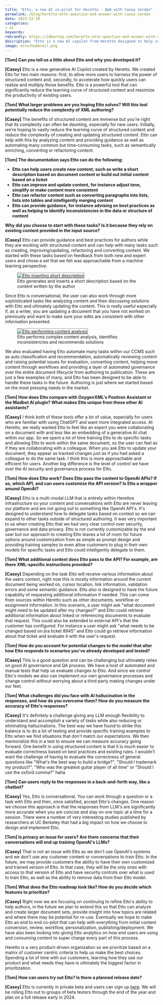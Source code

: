 ```yaml
---
title: "Etto, a new AI co-pilot for Heretto - Q&A with Casey Jordan"
permalink: /blog/heretto-etto-question-and-answer-with-casey-jordan
date: 2023-12-18
categories:
- ai
keywords: 
rebrandly: https://idbwrtng.com/heretto-etto-question-and-answer-with-casey-jordan
description: "Etto is a new AI copilot from Heretto designed to help content authors harness the power of structured content more easily. In this Q&A, <a href='https://www.linkedin.com/in/caseydjordan/'>Casey Jordan</a>, co-founder of Heretto, explains how Etto can reduce the complexity of XML authoring through guidance, content analysis and updates, refactoring, and other automations. Etto is focused specifically on structured content tasks and works collaboratively within documents so changes show up as track changes, like a human co-author. This allows for a conversational workflow. Unlike some competitor tools that rely on OpenAI, Etto's models remain completely within Heretto's platform for security and privacy. (Note: This is a sponsored post.)"
image: ettothumbnail.png
---
```


**[Tom] Can you tell us a little about Etto and why you developed it?**

**[Casey]** Etto is a new generative AI Copilot created by Heretto. We created Etto for two main reasons: first, to allow more users to harness the power of structured content and, secondly, to accelerate how quickly users can realize and multiply those benefits. Etto is a powerful tool that can significantly reduce the learning curve of structured content and maximize the productivity of existing users. 

**[Tom] What larger problems are you hoping Etto solves? Will this tool potentially reduce the complexity of XML authoring?**

**[Casey]** The benefits of structured content are immense but you're right that its complexity can often be daunting, especially for new users. Initially, we're hoping to vastly reduce the learning curve of structured content and reduce the complexity of creating and updating structured content. Etto can help with this by analyzing content and providing guidance as well as automating many common but time-consuming tasks, such as semantically enriching, converting or refactoring content.

**[Tom] The documentation says Etto can do the following:**

* **Etto can help users create new content; such as write a short description based on document content or build out initial content based on a ticket**
* **Etto can improve and update content, for instance adjust tone, simplify or make content more consistent**
* **Etto can refactor content such as converting paragraphs into lists, lists into tables and intelligently merging content**
* **Etto can provide guidance, for instance advising on best practices as well as helping to identify inconsistencies in the data or structure of content**

**Why did you choose to start with these tasks? Is it because they rely on existing content provided in the input source?**

**[Casey]** Etto can provide guidance and best practices for authors while they are working with structured content and can help with many tasks such as creating, improving/updating, refactoring and converting content. We started with these tasks based on feedback from both new and expert users and chose a set that we felt was approachable from a machine learning perspective. 


<figure><a href="https://go.heretto.com/etto-waitlist?utm_medium=3rd-party&utm_source=idratherbewriting&utm_campaign=q423-etto&utm_content=interview&utm_term=" class="noCrossRef"><img style="max-width: 800px; border:1px solid gray;" src="{{site.media}}/heretto-etto-screen1.png" alt="Etto inserting short description" /></a><figcaption>Etto generates and inserts a short description based on the content written by the author</figcaption></figure>

Since Etto is conversational, the user can also work through more sophisticated tasks like analyzing content and then discussing solutions with Etto and ultimately updating the content. This is really useful especially if, as a writer, you are updating a document that you have not worked on previously and want to make sure your edits are consistent with other information presented.

<figure><a href="https://go.heretto.com/etto-waitlist?utm_medium=3rd-party&utm_source=idratherbewriting&utm_campaign=q423-etto&utm_content=interview&utm_term=" class="noCrossRef"><img style="max-width: 800px; border:1px solid gray;" src="{{site.media}}/heretto-etto-screen2.png" alt="Etto performing content analysis" /></a><figcaption>Etto performs complex content analysis, identifies inconsistencies and recommends solutions</figcaption></figure>

We also evaluated having Etto automate many tasks within our CCMS such as auto classification and recommendation, automatically reviewing content and raising potential issues for evaluation, converting content, helping move content through workflows and providing a layer of automated governance over the entire document lifecycle from authoring to publication. These are just a few examples of many, and Etto has been designed to be able to handle these tasks in the future. Authoring is just where we started based on the most pressing needs in the market.

**[Tom] How does Etto compare with OxygenXML's Positron Assistant or the Madbot AI plugin? What makes Etto unique from these other AI assistants?**

**[Casey]** I think both of these tools offer a lot of value, especially for users who are familiar with using ChatGPT and want more integrated access. At Heretto, we really wanted Etto to feel like an expert you were collaborating on a document with and less like an embedding of a generative AI chat within our app. So we spent a lot of time training Etto to do specific tasks and allowing Etto to work within the same document, so the user can feel as if they are collaborating with a colleague. When you ask Etto to update your document, they appear as tracked changes just as if you had asked a colleague to do the same task. I think this is more approachable and efficient for users. Another big difference is the level of control we have over the AI security and governance process for Etto.

**[Tom] How does Etto work? Does Etto pass the content to OpenAI APIs? If so, which API, and can users customize the API version? Is Etto a wrapper around OpenAI?**

**[Casey]** Etto is a multi-modal LLM that is entirely within Herettos infrastructure so your content and conversations with Etto are never leaving our platform and are not going out to something like OpenAI API's. It's designed to understand how to delegate tasks based on context so we can expand to other tasks outside of structured authoring. It was very important to us when creating Etto that we had very clear control over security, governance and data privacy. Etto is not currently customizable by the end user but our approach to creating Etto leaves a lot of room for future options around customization from as simple as prompt design and providing training samples to even allow customers to plug in their own models for specific tasks and Etto could intelligently delegate to them.

**[Tom] What additional context does Etto pass to the API? For example, are there XML-specific instructions provided?**

**[Casey]** Depending on the task Etto will receive various information about the users context, right now this is mostly information around the current document being worked on, cursor location, link information, validation errors and some semantic guidance. Etto also is designed to have the future capability of requesting additional information if needed. This can come from sources within Heretto such as other documents, workflow or assignment information. In this scenario,  a user might ask "what document might need to be updated after my changes?" and Etto could retrieve additional information about linked or referencing documents to evaluate that request. This could also be extended to external API's that the customer has configured. For instance a user might ask "what needs to be changed based on jira ticket 8945" and Etto could go retrieve information about that ticket and evaluate it with the user's request. 

**[Tom] How do you account for potential changes to the model that alter how Etto responds to scenarios you've already developed and tested?**

**[Casey]** This is a good question and can be challenging but ultimately relies on good AI governance and QA process. We have a host of automated and manual tests that help us evaluate changes to Etto. And since we control Etto's models we also can implement our own governance processes and change control without worrying about a third party making changes under our feet.

**[Tom] What challenges did you face with AI hallucination in the responses, and how do you overcome them? How do you measure the accuracy of Etto's responses?**

**[Casey]** It's definitely a challenge giving any LLM enough flexibility to understand and accomplish a variety of tasks while also reducing or eliminating hallucinations. The best way we have found to strike this balance is to do a lot of testing and provide specific training examples to Etto when we find situations that don't match our expectations. We then memorialize this in a test to ensure we can measure accuracy going forward. One benefit in using structured content is that it is much easier to evaluate correctness based on best practices and existing rules. I wouldn't want the challenge of having to evaluate the correctness of general questions like "What's the best way to build a bridge?", "Should I trademark my product?", "Who was the greatest guitar player of all time" or "Should I use the oxford comma?" haha

**[Tom] Can users reply to the responses in a back-and-forth way, like a chatbot?**

**[Casey]** Yes, Etto is conversational. You can work through a question or a task with Etto and then, once satisfied, accept Etto's changes. One reason we choose this approach is that the responses from LLM's are significantly more accurate when you are concise and stay on one topic at a time for a session. There were a number of very interesting studies published by researchers at UC Berkeley that had a big impact on how we choose to design and implement Etto.

**[Tom] Is privacy an issue for users? Are there concerns that their conversations will end up training OpenAI's LLMs?**

**[Casey]** That is not an issue with Etto as we don't use OpenAI's systems and we don't use any customer content or conversations to train Etto. In the future, we may provide customers the ability to have their own customized and trained version of Etto. In that case, they will be the only ones with access to that version of Etto and have security controls over what is used to train Etto, as well as the ability to remove data from their Etto model.

**[Tom] What does the Etto roadmap look like? How do you decide which features to prioritize?**

**[Casey]** Right now we are focusing on continuing to refine Etto's ability to help authors, in the future we plan to extend this so that Etto can analyze and create larger document sets, provide insight into how topics are related and where there may be potential for re-use. Eventually we hope to make Etto an end to end co-pilot that can help with everything from initial content conversion, review, workflow, personalization, publishing/deployment. We have also been looking into giving Etto analytics on how end users are using and consuming content to super charge every part of this process. 

Heretto is a very product-driven organization so we prioritize based on a matrix of customer centric criteria to help us make the best choices. Spending a lot of time with our customers, learning how they use our product and what needs they have is ultimately the biggest factor in prioritization. 

**[Tom] How can users try out Etto? Is there a planned release date?**

**[Casey]** Etto is currently in private beta and users can sign up [here](https://go.heretto.com/etto-waitlist?utm_medium=3rd-party&utm_source=idratherbewriting&utm_campaign=q423-etto&utm_content=interview&utm_term=). We will be rolling Etto out to groups of beta testers through the end of the year and plan on a full release early in 2024.
